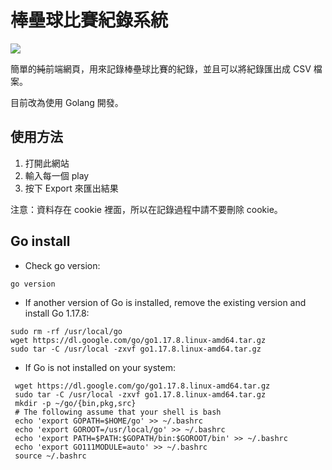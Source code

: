 # 棒壘球比賽紀錄系統
<img src="https://img.shields.io/badge/MADE_WITH-%E2%9D%A4_FOR_BASEBALL-red?style=for-the-badge">

簡單的~~純~~前端網頁，用來記錄棒壘球比賽的紀錄，並且可以將紀錄匯出成 CSV 檔案。

目前改為使用 Golang 開發。

## 使用方法
1. 打開此網站
2. 輸入每一個 play
3. 按下 Export 來匯出結果

注意：資料存在 cookie 裡面，所以在記錄過程中請不要刪除 cookie。

## Go install
- Check go version:
```
go version
```
- If another version of Go is installed, remove the existing version and install Go 1.17.8:
```
sudo rm -rf /usr/local/go
wget https://dl.google.com/go/go1.17.8.linux-amd64.tar.gz
sudo tar -C /usr/local -zxvf go1.17.8.linux-amd64.tar.gz
```
- If Go is not installed on your system:
```
 wget https://dl.google.com/go/go1.17.8.linux-amd64.tar.gz
 sudo tar -C /usr/local -zxvf go1.17.8.linux-amd64.tar.gz
 mkdir -p ~/go/{bin,pkg,src}
 # The following assume that your shell is bash
 echo 'export GOPATH=$HOME/go' >> ~/.bashrc
 echo 'export GOROOT=/usr/local/go' >> ~/.bashrc
 echo 'export PATH=$PATH:$GOPATH/bin:$GOROOT/bin' >> ~/.bashrc
 echo 'export GO111MODULE=auto' >> ~/.bashrc
 source ~/.bashrc
```
